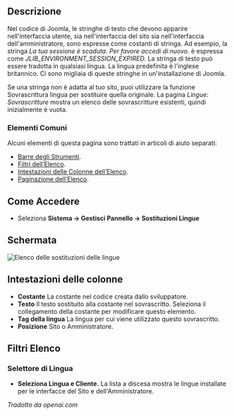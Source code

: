 <!-- Filename: Help4.x:Languages:_Overrides / Display title: Lingue: Sostituzioni -->

## Descrizione

Nel codice di Joomla, le stringhe di testo che devono apparire
nell'interfaccia utente, sia nell'interfaccia del sito sia
nell'interfaccia dell'amministratore, sono espresse come costanti di stringa. Ad esempio, la stringa *La tua sessione è scaduta. Per favore accedi di nuovo.* è espressa come *JLIB_ENVIRONMENT_SESSION_EXPIRED*. La stringa di testo può essere tradotta in qualsiasi lingua. La lingua predefinita è l'inglese britannico. Ci sono migliaia di queste stringhe in un'installazione di Joomla.

Se una stringa non è adatta al tuo sito, puoi utilizzare la funzione Sovrascrittura lingua per sostituire quella originale. La pagina *Lingue: Sovrascritture* mostra un elenco delle sovrascritture esistenti, quindi inizialmente è vuota.

### Elementi Comuni

Alcuni elementi di questa pagina sono trattati in articoli di aiuto separati:

* [Barre degli Strumenti](jdocmanual?article=help/common-elements/toolbars).
* [Filtri dell’Elenco](jdocmanual?article=help/common-elements/list-filters).
* [Intestazioni delle Colonne dell’Elenco](jdocmanual?article=help/common-elements/list-column-headers).
* [Paginazione dell’Elenco](jdocmanual?article=help/common-elements/list-pagination).

## Come Accedere

- Seleziona **Sistema → Gestisci Pannello → Sostituzioni Lingue**

## Schermata

![Elenco delle sostituzioni delle lingue](../../../it/images/languages/languages-overrides-list.png)

## Intestazioni delle colonne

- **Costante** La costante nel codice creata dallo sviluppatore.
- **Testo** Il testo sostituito alla costante nel sovrascritto.
  Seleziona il collegamento della costante per modificare questo elemento.
- **Tag della lingua** La lingua per cui viene utilizzato questo sovrascritto.
- **Posizione** Sito o Amministratore.

## Filtri Elenco

### Selettore di Lingua

- **Seleziona Lingua e Cliente.** La lista a discesa mostra le lingue
  installate per le interfacce del Sito e dell'Amministratore.

*Tradotto da openai.com*

